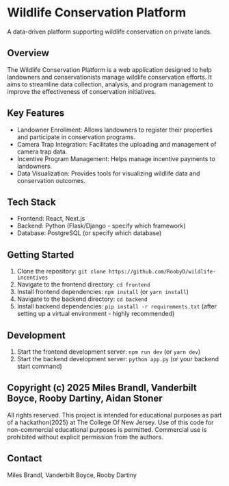 # Wildlife Conservation Platform

A data-driven platform supporting wildlife conservation on private lands.

## Overview

The Wildlife Conservation Platform is a web application designed to help landowners and conservationists manage wildlife conservation efforts.  It aims to streamline data collection, analysis, and program management to improve the effectiveness of conservation initiatives.

## Key Features

* Landowner Enrollment:  Allows landowners to register their properties and participate in conservation programs.
* Camera Trap Integration:  Facilitates the uploading and management of camera trap data.
* Incentive Program Management:  Helps manage incentive payments to landowners.
* Data Visualization: Provides tools for visualizing wildlife data and conservation outcomes.

## Tech Stack

* Frontend: React, Next.js
* Backend: Python (Flask/Django - specify which framework)
* Database: PostgreSQL (or specify which database)

## Getting Started

1. Clone the repository: `git clone https://github.com/RoobyD/wildlife-incentives`
2. Navigate to the frontend directory: `cd frontend`
3. Install frontend dependencies: `npm install` (or `yarn install`)
4. Navigate to the backend directory: `cd backend`
5. Install backend dependencies: `pip install -r requirements.txt` (after setting up a virtual environment - highly recommended)

## Development

1. Start the frontend development server: `npm run dev` (or `yarn dev`)
2. Start the backend development server: `python app.py` (or your backend start command)

## Copyright (c) 2025 Miles Brandl, Vanderbilt Boyce, Rooby Dartiny, Aidan Stoner

All rights reserved. This project is intended for educational purposes as part of a hackathon(2025) at The College Of New Jersey.  Use of this code for non-commercial educational purposes is permitted. Commercial use is prohibited without explicit permission from the authors.

## Contact

Miles Brandl, Vanderbilt Boyce, Rooby Dartiny
